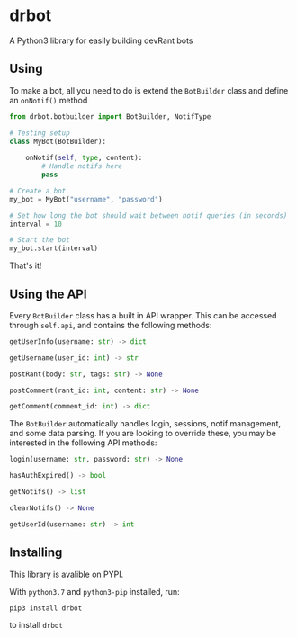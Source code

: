 # drbot
A Python3 library for easily building devRant bots

## Using
To make a bot, all you need to do is extend the `BotBuilder` class and define an `onNotif()` method

```python
from drbot.botbuilder import BotBuilder, NotifType

# Testing setup
class MyBot(BotBuilder):
        
    onNotif(self, type, content):
        # Handle notifs here
        pass

# Create a bot
my_bot = MyBot("username", "password")

# Set how long the bot should wait between notif queries (in seconds)
interval = 10

# Start the bot
my_bot.start(interval)
```

That's it!

## Using the API
Every `BotBuilder` class has a built in API wrapper. This can be accessed through `self.api`, and contains the following methods:
```python
getUserInfo(username: str) -> dict

getUsername(user_id: int) -> str

postRant(body: str, tags: str) -> None

postComment(rant_id: int, content: str) -> None

getComment(comment_id: int) -> dict
```

The `BotBuilder` automatically handles login, sessions, notif management, and some data parsing. If you are looking to override these, you may be interested in the following API methods:
```python
login(username: str, password: str) -> None

hasAuthExpired() -> bool

getNotifs() -> list

clearNotifs() -> None

getUserId(username: str) -> int
```

## Installing
This library is avalible on PYPI. 

With `python3.7` and `python3-pip` installed, run:
```
pip3 install drbot
```

to install `drbot`